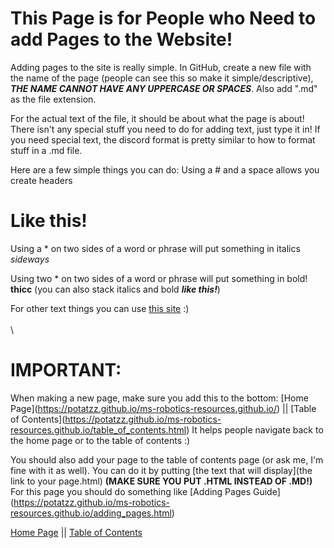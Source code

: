 # This Page is for People who Need to add Pages to the Website!

Adding pages to the site is really simple. In GitHub, create a new file with the name of the page (people can see this so make it simple/descriptive), ***THE NAME CANNOT HAVE ANY UPPERCASE OR SPACES***. Also add ".md" as the file extension.

For the actual text of the file, it should be about what the page is about! There isn't any special stuff you need to do for adding text, just type it in!
If you need special text, the discord format is pretty similar to how to format stuff in a .md file. 

Here are a few simple things you can do:
Using a # and a space allows you create headers
# Like this!

Using a * on two sides of a word or phrase will put something in italics
*sideways*

Using two * on two sides of a word or phrase will put something in bold!
**thicc**
(you can also stack italics and bold ***like this!***)

For other text things you can use [this site](https://www.markdownguide.org/cheat-sheet/) :)
\
\
\
# IMPORTANT:
When making a new page, make sure you add this to the bottom:
\[Home Page](https://potatzz.github.io/ms-robotics-resources.github.io/) || \[Table of Contents](https://potatzz.github.io/ms-robotics-resources.github.io/table_of_contents.html)
It helps people navigate back to the home page or to the table of contents :)

You should also add your page to the table of contents page (or ask me, I'm fine with it as well).
You can do it by putting \[the text that will display](the link to your page.html) **(MAKE SURE YOU PUT .HTML INSTEAD OF .MD!)**
\
For this page you should do something like \[Adding Pages Guide](https://potatzz.github.io/ms-robotics-resources.github.io/adding_pages.html)

[Home Page](https://potatzz.github.io/ms-robotics-resources.github.io/) || [Table of Contents](https://potatzz.github.io/ms-robotics-resources.github.io/table_of_contents.html)
